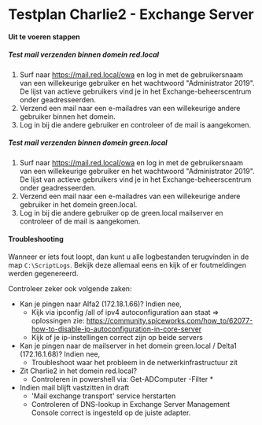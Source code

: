# Testplan Charlie2 - Exchange Server

#### Uit te voeren stappen


##### Test mail verzenden binnen domein red.local

1. Surf naar https://mail.red.local/owa en log in met de gebruikersnaam van een willekeurige gebruiker en het wachtwoord "Administrator 2019". De lijst van actieve gebruikers vind je in het Exchange-beheerscentrum onder geadresseerden.
2. Verzend een mail naar een e-mailadres van een willekeurige andere gebruiker binnen het domein.
3. Log in bij die andere gebruiker en controleer of de mail is aangekomen.



##### Test mail verzenden binnen domein green.local

1. Surf naar https://mail.red.local/owa en log in met de gebruikersnaam van een willekeurige gebruiker en het wachtwoord "Administrator 2019". De lijst van actieve gebruikers vind je in het Exchange-beheerscentrum onder geadresseerden.
2. Verzend een mail naar een e-mailadres van een willekeurige andere gebruiker in het domein green.local.
3. Log in bij die andere gebruiker op de green.local mailserver en controleer of de mail is aangekomen.



#### Troubleshooting

Wanneer er iets fout loopt, dan kunt u alle logbestanden terugvinden in de map `C:\ScriptLogs`. Bekijk deze allemaal eens en kijk of er foutmeldingen werden gegenereerd.

Controleer zeker ook volgende zaken:

- Kan je pingen naar Alfa2 (172.18.1.66)? Indien nee,
  - Kijk via ipconfig /all of ipv4 autoconfiguration aan staat => oplossingen zie: <https://community.spiceworks.com/how_to/62077-how-to-disable-ip-autoconfiguration-in-core-server>
  - Kijk of je ip-instellingen correct zijn op beide servers
- Kan je pingen naar de mailserver in het domein green.local / Delta1 (172.16.1.68)? Indien nee,
  - Troubleshoot waar het probleem in de netwerkinfrastructuur zit
- Zit Charlie2 in het domein red.local?
  - Controleren in powershell via: Get-ADComputer -Filter *
- Indien mail blijft vastzitten in draft
  - 'Mail exchange transport' service herstarten
  - Controleren of DNS-lookup in Exchange Server Management Console correct is ingesteld op de juiste adapter.
